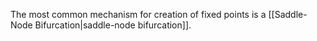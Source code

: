 The most common mechanism for creation of fixed points is a [[Saddle-Node Bifurcation|saddle-node bifurcation]].